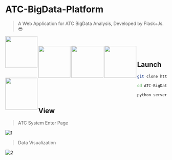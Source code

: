 # ATC-BigData-Platform
> A Web Application for ATC BigData Analysis, Developed by Flask+Js. 😎

<img src='https://img.shields.io/badge/version-1.0.0-blue.svg'  align='left' style=' width:100px'/></br>

<img src='https://img.shields.io/badge/python-3.5.7-blue.svg'  align='left' style=' width:100px'/>

<img src='https://img.shields.io/badge/flask-1.0.2-blue.svg'  align='left' style=' width:100px'/>

<img src='https://img.shields.io/badge/neo4j-3.5.7-orange.svg'  align='left' style=' width:100px'/>

<img src='https://img.shields.io/badge/License-MIT-yellow.svg'  align='left' style=' width:100px'/></br>

## Launch

```bash
git clone https://github.com/dbgns/package-delivery

cd ATC-BigData-Platform

python server.py
```

## View

> ATC System Enter Page

![1](http://kylinhub.oss-cn-shanghai.aliyuncs.com/2019-08-06-2.jpg)

> Data Visualization

![2](http://kylinhub.oss-cn-shanghai.aliyuncs.com/2019-08-12-2019-08-10-1.jpg)